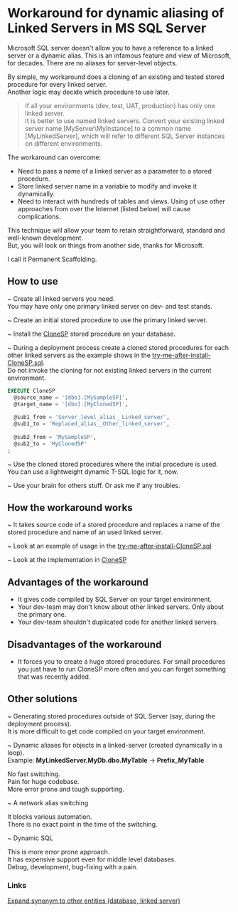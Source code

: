 # Workaround for dynamic aliasing of Linked Servers in MS SQL Server

Microsoft SQL server doesn't allow you to have a reference to a linked server or a dynamic alias.
This is an infamous feature and view of Microsoft, for decades. There are no aliases for server-level objects.

By simple, my workaround does a cloning of an existing and tested stored procedure for every linked server.<br/>
Another logic may decide which procedure to use later.

> If all your environments (dev, test, UAT, production) has only one linked server.<br/>
> It is better to use named linked servers. Convert your existing linked server name [MyServer\MyInstance] to a common name [MyLinkedServer], which will refer to different SQL Server instances on different environments.

The workaround can overcome:
* Need to pass a name of a linked server as a parameter to a stored procedure.
* Store linked server name in a variable to modify and invoke it dynamically.
* Need to interact with hundreds of tables and views. Using of use other approaches from over the Internet (listed below) will cause complications.

This technique will allow your team to retain straightforward, standard and well-known development.<br/>
But, you will look on things from another side, thanks for Microsoft.

I call it Permanent Scaffolding.

## How to use

~ Create all linked servers you need.<br/>
You may have only one primary linked server on dev- and test stands.

~ Create an initial stored procedure to use the primary linked server.

~ Install the [CloneSP](https://github.com/it3xl/linked-server-alias-workaround/blob/master/CloneSP.sql) stored procedure on your database.

~ During a deployment process create a cloned stored procedures for each other linked servers as the example shows in the [try-me-after-install-CloneSP.sql](https://github.com/it3xl/linked-server-alias-workaround/blob/master/try-me-after-install-CloneSP.sql).<br/>
Do not invoke the cloning for not existing linked servers in the current environment.

```sql
EXECUTE CloneSP
  @source_name = '[dbo].[MySampleSP]',
  @target_name = '[dbo].[MyClonedSP]',
  
  @sub1_from = 'Server_level_alias__Linked_server',
  @sub1_to = 'Replaced_alias__Other_linked_server',
  
  @sub2_from = 'MySampleSP',
  @sub2_to = 'MyClonedSP'
;
```

~ Use the cloned stored procedures where the initial procedure is used.<br/>
You can use a lightweight dynamic T-SQL logic for it, now.

~ Use your brain for others stuff. Or ask me if any troubles.

## How the workaround works

~ It takes source code of a stored procedure and replaces a name of the stored procedure and name of an used linked server.

~ Look at an example of usage in the [try-me-after-install-CloneSP.sql](https://github.com/it3xl/linked-server-alias-workaround/blob/master/try-me-after-install-CloneSP.sql)

~ Look at the implementation in [CloneSP](https://github.com/it3xl/linked-server-alias-workaround/blob/master/CloneSP.sql)

## Advantages of the workaround

* It gives code compiled by SQL Server on your target environment.
* Your dev-team may don't know about other linked servers. Only about the primary one.
* Your dev-team shouldn't duplicated code for another linked servers.

## Disadvantages of the workaround

* It forces you to create a huge stored procedures. For small procedures you just have to run CloneSP more often and you can forget something that was recently added.

## Other solutions

~ Generating stored procedures outside of SQL Server (say, during the deployment process).<br/>
It is more difficult to get code compiled on your target environment.

~ Dynamic aliases for objects in a linked-server (created dynamically in a loop).<br/>
Example: **MyLinkedServer.MyDb.dbo.MyTable** -> **Prefix_MyTable**

No fast switching.<br/>
Pain for huge codebase.<br/>
More error prone and tough supporting.

~ A network alias switching

It blocks various automation.<br/>
There is no exact point in the time of the switching.<br/>

~ Dynamic SQL

This is more error prone approach.<br/>
It has expensive support even for middle level databases.<br/>
Debug, development, bug-fixing with a pain.<br/>

### Links
[Expand synonym to other entities (database, linked server)](https://connect.microsoft.com/SQLServer/feedback/details/311079/expand-synonym-to-other-entities-database-linked-server)

